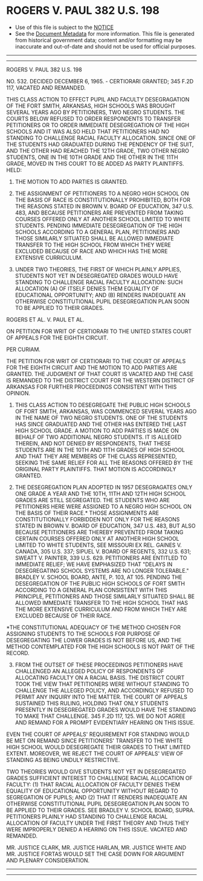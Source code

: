---
---

# ROGERS V. PAUL 382 U.S. 198

* Use of this file is subject to the [NOTICE](https://github.com/publicdocs/notice/blob/master/NOTICE)
* See the [Document Metadata](../../../) for more information.
  This file is generated from historical government data; content and/or formatting may be inaccurate and out-of-date and should not be used for official purposes.

----------
----------

ROGERS V. PAUL 382 U.S. 198

NO. 532.  DECIDED DECEMBER 6, 1965.  - CERTIORARI GRANTED; 345 F.2D 117, VACATED AND REMANDED.

THIS CLASS ACTION TO EFFECT PUPIL AND FACULTY DESEGRAGATION OF THE FORT SMITH, ARKANSAS, HIGH SCHOOLS WAS BROUGHT SEVERAL YEARS AGO BY PETITIONERS, TWO NEGRO STUDENTS.  THE COURTS BELOW REFUSED TO ORDER RESPONDENTS TO TRANSFER PETITIONERS OR TO ORDER IMMEDIATE DESEGREGATION OF THE HIGH SCHOOLS AND IT WAS ALSO HELD THAT PETITIONERS HAD NO STANDING TO CHALLENGE RACIAL FACULTY ALLOCATION.  SINCE ONE OF THE STUDENTS HAD GRADUATED DURING THE PENDENCY OF THE SUIT, AND THE OTHER HAD REACHED THE 12TH GRADE, TWO OTHER NEGRO STUDENTS, ONE IN THE 10TH GRADE AND THE OTHER IN THE 11TH GRADE, MOVED IN THIS COURT TO BE ADDED AS PARTY PLAINTIFFS.  HELD:

1.  THE MOTION TO ADD PARTIES IS GRANTED.

2.  THE ASSIGNMENT OF PETITIONERS TO A NEGRO HIGH SCHOOL ON THE BASIS OF RACE IS CONSTITUTIONALLY PROHIBITED, BOTH FOR THE REASONS STATED IN BROWN V. BOARD OF EDUCATION, 347 U.S. 483, AND BECAUSE PETITIONERS ARE PREVENTED FROM TAKING COURSES OFFERED ONLY AT ANOTHER SCHOOL LIMITED TO WHITE STUDENTS.  PENDING IMMEDIATE DESEGREGATION OF THE HIGH SCHOOLS ACCORDING TO A GENERAL PLAN, PETITIONERS AND THOSE SIMILARLY SITUATED SHALL BE ALLOWED IMMEDIATE TRANSFER TO THE HIGH SCHOOL FROM WHICH THEY WERE EXCLUDED BECAUSE OF RACE AND WHICH HAS THE MORE EXTENSIVE CURRICULUM.

3.  UNDER TWO THEORIES, THE FIRST OF WHICH PLAINLY APPLIES, STUDENTS NOT YET IN DESEGREGATED GRADES WOULD HAVE STANDING TO CHALLENGE RACIAL FACULTY ALLOCATION:  SUCH ALLOCATION (A) OF ITSELF DENIES THEM EQUALITY OF EDUCATIONAL OPPORTUNITY; AND (B) RENDERS INADEQUATE AN OTHERWISE CONSTITUTIONAL PUPIL DESEGREGATION PLAN SOON TO BE APPLIED TO THEIR GRADES.

ROGERS ET AL. V. PAUL ET AL.

ON PETITION FOR WRIT OF CERTIORARI TO THE UNITED STATES COURT OF APPEALS FOR THE EIGHTH CIRCUIT.

PER CURIAM.

THE PETITION FOR WRIT OF CERTIORARI TO THE COURT OF APPEALS FOR THE EIGHTH CIRCUIT AND THE MOTION TO ADD PARTIES ARE GRANTED.  THE JUDGMENT OF THAT COURT IS VACATED AND THE CASE IS REMANDED TO THE DISTRICT COURT FOR THE WESTERN DISTRICT OF ARKANSAS FOR FURTHER PROCEEDINGS CONSISTENT WITH THIS OPINION.

1.  THIS CLASS ACTION TO DESEGREGATE THE PUBLIC HIGH SCHOOLS OF FORT SMITH, ARKANSAS, WAS COMMENCED SEVERAL YEARS AGO IN THE NAME OF TWO NEGRO STUDENTS.  ONE OF THE STUDENTS HAS SINCE GRADUATED AND THE OTHER HAS ENTERED THE LAST HIGH SCHOOL GRADE.  A  MOTION TO ADD PARTIES IS MADE ON BEHALF OF TWO ADDITIONAL NEGRO STUDENTS.  IT IS ALLEGED THEREIN, AND NOT DENIED BY RESPONDENTS, THAT THESE STUDENTS ARE IN THE 10TH AND 11TH GRADES OF HIGH SCHOOL AND THAT THEY ARE MEMBERS OF THE CLASS REPRESENTED, SEEKING THE SAME RELIEF FOR ALL THE REASONS OFFERED BY THE ORIGINAL PARTY PLAINTIFFS.  THAT MOTION IS ACCORDINGLY GRANTED.

2.  THE DESEGREGATION PLAN ADOPTED IN 1957 DESEGRAGATES ONLY ONE GRADE A YEAR AND THE 10TH, 11TH AND 12TH HIGH SCHOOL GRADES ARE STILL SEGREGATED.  THE STUDENTS WHO ARE PETITIONERS HERE WERE ASSIGNED TO A NEGRO HIGH SCHOOL ON THE BASIS OF THEIR RACE.\*  THOSE ASSIGNMENTS ARE CONSTITUTIONALLY FORBIDDEN NOT ONLY FOR THE REASONS STATED IN BROWN V. BOARD OF EDUCATION, 347 U.S. 483, BUT ALSO BECAUSE PETITIONERS ARE THEREBY PREVENTED FROM TAKING CERTAIN COURSES OFFERED ONLY AT ANOTHER HIGH SCHOOL LIMITED TO WHITE STUDENTS, SEE MISSOURI EX REL.  GAINES V. CANADA, 305 U.S. 337; SIPUEL V. BOARD OF REGENTS, 332 U.S. 631; SWEATT V. PAINTER, 339 U.S. 629.  PETITIONERS ARE ENTITLED TO IMMEDIATE RELIEF; WE HAVE EMPHASIZED THAT "DELAYS IN DESEGREGATING SCHOOL SYSTEMS ARE NO LONGER TOLERABLE."  BRADLEY V. SCHOOL BOARD, ANTE, P. 103, AT 105.  PENDING THE DESEGREGATION OF THE PUBLIC HIGH SCHOOLS OF FORT SMITH ACCORDING TO A GENERAL PLAN CONSISTENT WITH THIS PRINCIPLE, PETITIONERS AND THOSE SIMILARLY SITUATED SHALL BE ALLOWED IMMEDIATE TRANSFER TO THE HIGH SCHOOL THAT HAS THE MORE EXTENSIVE CURRICULUM AND FROM WHICH THEY ARE EXCLUDED BECAUSE OF THEIR RACE.

\*THE CONSTITUTIONAL ADEQUACY OF THE METHOD CHOSEN FOR ASSIGNING STUDENTS TO THE SCHOOLS FOR PURPOSE OF DESEGREGATING THE LOWER GRADES IS NOT BEFORE US, AND THE METHOD CONTEMPLATED FOR THE HIGH SCHOOLS IS NOT PART OF THE RECORD.

3.  FROM THE OUTSET OF THESE PROCEEDINGS PETITIONERS HAVE CHALLENGED AN ALLEGED POLICY OF RESPONDENTS OF ALLOCATING FACULTY ON A RACIAL BASIS.  THE DISTRICT COURT TOOK THE VIEW THAT PETITIONERS WERE WITHOUT STANDING TO CHALLENGE THE ALLEGED POLICY, AND ACCORDINGLY REFUSED TO PERMIT ANY INQUIRY INTO THE MATTER.  THE COURT OF APPEALS SUSTAINED THIS RULING, HOLDING THAT ONLY STUDENTS PRESENTLY IN DESEGREGATED GRADES WOULD HAVE THE STANDING TO MAKE THAT CHALLENGE.  345 F.2D 117, 125.   WE DO NOT AGREE AND REMAND FOR A PROMPT EVIDENTIARY HEARING ON THIS ISSUE.

EVEN THE COURT OF APPEALS' REQUIREMENT FOR STANDING WOULD BE MET ON REMAND SINCE PETITIONERS' TRANSFER TO THE WHITE HIGH SCHOOL WOULD DESEGREGATE THEIR GRADES TO THAT LIMITED EXTENT.  MOREOVER, WE REJECT THE COURT OF APPEALS' VIEW OF STANDING AS BEING UNDULY RESTRICTIVE.

TWO THEORIES WOULD GIVE STUDENTS NOT YET IN DESEGREGATED GRADES SUFFICIENT INTEREST TO CHALLENGE RACIAL ALLOCATION OF FACULTY:  (1) THAT RACIAL ALLOCATION OF FACULTY DENIES THEM EQUALITY OF EDUCATIONAL OPPORTUNITY WITHOUT REGARD TO SEGREGATION OF PUPILS; AND (2) THAT IT RENDERS INADEQUATE AN OTHERWISE CONSTITUTIONAL PUPIL DESEGREGATION PLAN SOON TO BE APPLIED TO THEIR GRADES.  SEE BRADLEY V. SCHOOL BOARD, SUPRA.  PETITIONERS PLAINLY HAD STANDING TO CHALLENGE RACIAL ALLOCATION OF FACULTY UNDER THE FIRST THEORY AND THUS THEY WERE IMPROPERLY DENIED A HEARING ON THIS ISSUE.  VACATED AND REMANDED.

MR. JUSTICE CLARK, MR. JUSTICE HARLAN, MR. JUSTICE WHITE AND MR. JUSTICE FORTAS WOULD SET THE CASE DOWN FOR ARGUMENT AND PLENARY CONSIDERATION.


----------
----------

